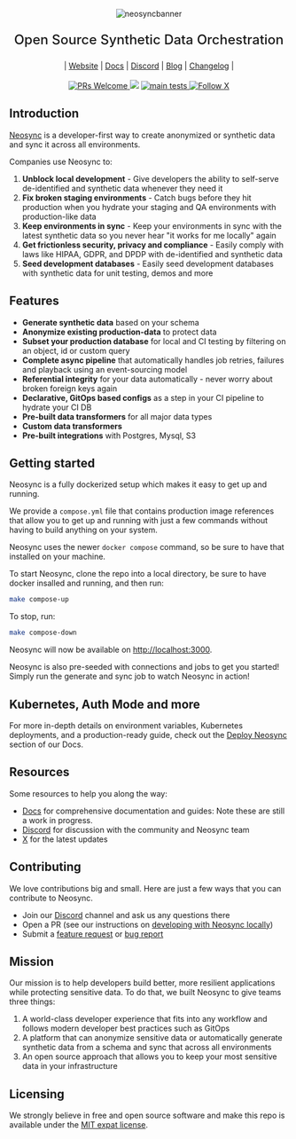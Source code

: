 <p align="center">
  <!-- <img alt="neosyncbanner" src="https://assets.nucleuscloud.com/neosync/docs/readme_header_new_logo.png"> -->
  <img alt="neosyncbanner" src="https://assets.nucleuscloud.com/neosync/docs/neosync-main-header-animated.svg" >
</p>

<p align="center" style="font-size: 24px;font-weight: 500;">
Open Source Synthetic Data Orchestration
<p>

<div align='center'>
 | <a href="https://www.neosync.dev">Website</a> |
 <a href="https://docs.neosync.dev">Docs</a> |
   <a href="https://discord.com/invite/MFAMgnp4HF">Discord</a> |
 <a href="https://www.neosync.dev/blog">Blog</a> |
 <a href="https://docs.neosync.dev/changelog">Changelog</a> |
 </div>

 <br>

<div align="center">
  <a href='http://makeapullrequest.com'>
    <img alt='PRs Welcome' src='https://img.shields.io/badge/PRs-welcome-brightgreen.svg?style=shields'/>
  </a>
  <img src="https://img.shields.io/github/license/lightdash/lightdash" />
  <!-- <a href="https://codecov.io/gh/nucleuscloud/neosync">
    <img alt="CodeCov" src="https://codecov.io/gh/nucleuscloud/neosync/graph/badge.svg?token=A35QDLRU04"/>
    </a> -->
     <a href="https://github.com/nucleuscloud/neosync/actions/workflows/main-tests.yml/">
    <img alt="main tests" src="https://github.com/nucleuscloud/neosync/actions/workflows/main-tests.yml/badge.svg"/>
    </a>
      <a href="https://x.com/neosynccloud">
    <img alt="Follow X" src="https://img.shields.io/twitter/follow/neosynccloud?label=Follow"/>
  </a>
</div>

## Introduction

[Neosync](https://www.neosync.dev) is a developer-first way to create anonymized or synthetic data and sync it across all environments.

Companies use Neosync to:

1. **Unblock local development** - Give developers the ability to self-serve de-identified and synthetic data whenever they need it
2. **Fix broken staging environments** - Catch bugs before they hit production when you hydrate your staging and QA environments with production-like data
3. **Keep environments in sync** - Keep your environments in sync with the latest synthetic data so you never hear "it works for me locally" again
4. **Get frictionless security, privacy and compliance** - Easily comply with laws like HIPAA, GDPR, and DPDP with de-identified and synthetic data
5. **Seed development databases** - Easily seed development databases with synthetic data for unit testing, demos and more

## Features

- **Generate synthetic data** based on your schema
- **Anonymize existing production-data** to protect data
- **Subset your production database** for local and CI testing by filtering on an object, id or custom query
- **Complete async pipeline** that automatically handles job retries, failures and playback using an event-sourcing model
- **Referential integrity** for your data automatically - never worry about broken foreign keys again
- **Declarative, GitOps based configs** as a step in your CI pipeline to hydrate your CI DB
- **Pre-built data transformers** for all major data types
- **Custom data transformers**
- **Pre-built integrations** with Postgres, Mysql, S3

## Getting started

Neosync is a fully dockerized setup which makes it easy to get up and running.

We provide a `compose.yml` file that contains production image references that allow you to get up and running with just a few commands without having to build anything on your system.

Neosync uses the newer `docker compose` command, so be sure to have that installed on your machine.

To start Neosync, clone the repo into a local directory, be sure to have docker insalled and running, and then run:

```sh
make compose-up
```

To stop, run:

```sh
make compose-down
```

Neosync will now be available on [http://localhost:3000](http://localhost:3000).

Neosync is also pre-seeded with connections and jobs to get you started! Simply run the generate and sync job to watch Neosync in action!

## Kubernetes, Auth Mode and more

For more in-depth details on environment variables, Kubernetes deployments, and a production-ready guide, check out the [Deploy Neosync](https://docs.neosync.dev/deploy/introduction) section of our Docs.

## Resources

Some resources to help you along the way:

- [Docs](https://docs.neosync.dev) for comprehensive documentation and guides: Note these are still a work in progress.
- [Discord](https://discord.com/invite/MFAMgnp4HF) for discussion with the community and Neosync team
- [X](https://x.com/neosynccloud) for the latest updates

## Contributing

We love contributions big and small. Here are just a few ways that you can contribute to Neosync.

- Join our [Discord](https://discord.com/invite/MFAMgnp4HF) channel and ask us any questions there
- Open a PR (see our instructions on [developing with Neosync locally](https://docs.neosync.dev/guides/neosync-local-dev))
- Submit a [feature request](https://github.com/nucleuscloud/neosync/issues/new?assignees=&labels=enhancement%2C+feature&template=feature_request.md) or [bug report](https://github.com/nucleuscloud/neosync/issues/new?assignees=&labels=bug&template=bug_report.md)

## Mission

Our mission is to help developers build better, more resilient applications while protecting sensitive data. To do that, we built Neosync to give teams three things:

1. A world-class developer experience that fits into any workflow and follows modern developer best practices such as GitOps
2. A platform that can anonymize sensitive data or automatically generate synthetic data from a schema and sync that across all environments
3. An open source approach that allows you to keep your most sensitive data in your infrastructure

## Licensing

We strongly believe in free and open source software and make this repo is available under the [MIT expat license](./LICENSE.md).
